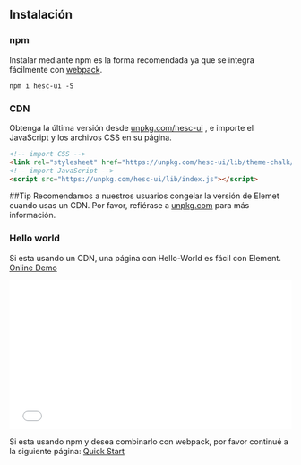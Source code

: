 ## Instalación

### npm

Instalar mediante npm es la forma recomendada ya que se integra fácilmente con [webpack](https://webpack.js.org/).

```shell
npm i hesc-ui -S
```

### CDN

Obtenga la última versión desde [unpkg.com/hesc-ui](https://unpkg.com/hesc-ui/) , e importe el JavaScript y los archivos CSS en su página.

```html
<!-- import CSS -->
<link rel="stylesheet" href="https://unpkg.com/hesc-ui/lib/theme-chalk/index.css">
<!-- import JavaScript -->
<script src="https://unpkg.com/hesc-ui/lib/index.js"></script>
```

##Tip
Recomendamos a nuestros usuarios congelar la versión de Elemet cuando usas un CDN. Por favor, refiérase a [unpkg.com](https://unpkg.com) para más información.

### Hello world

Si esta usando un CDN, una página con Hello-World es fácil con Element. [Online Demo](https://codepen.io/ziyoung/pen/rRKYpd)

<iframe height="265" style="width: 100%;" scrolling="no" title="Element demo" src="//codepen.io/ziyoung/embed/rRKYpd/?height=265&theme-id=light&default-tab=html,result" frameborder="no" allowtransparency="true" allowfullscreen="true">
  See the Pen <a href='https://codepen.io/ziyoung/pen/rRKYpd/'>Element demo</a> by hetech
  (<a href='https://codepen.io/ziyoung'>@ziyoung</a>) on <a href='https://codepen.io'>CodePen</a>.
</iframe>

Si esta usando npm y desea combinarlo con webpack, por favor continué a la siguiente página: [Quick Start](/#/es/component/quickstart)
